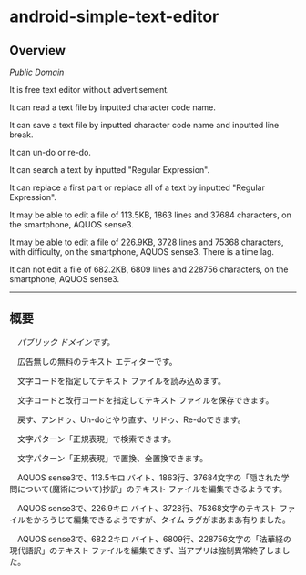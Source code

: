# android-simple-text-editor

## Overview

*Public Domain*

It is free text editor without advertisement.

It can read a text file by inputted character code name.

It can save a text file by inputted character code name and inputted line break.

It can un-do or re-do.

It can search a text by inputted "Regular Expression".

It can replace a first part or replace all of a text by inputted "Regular Expression".

It may be able to edit a file of 113.5KB, 1863 lines and 37684 characters, on the smartphone, AQUOS sense3.

It may be able to edit a file of 226.9KB, 3728 lines and 75368 characters, with difficulty, on the smartphone, AQUOS sense3. There is a time lag.

It can not edit a file of 682.2KB, 6809 lines and 228756 characters, on the smartphone, AQUOS sense3.

---

## 概要

　*パブリック ドメインです。*

　広告無しの無料のテキスト エディターです。

　文字コードを指定してテキスト ファイルを読み込めます。

　文字コードと改行コードを指定してテキスト ファイルを保存できます。

　戻す、アンドゥ、Un-doとやり直す、リドゥ、Re-doできます。

　文字パターン「正規表現」で検索できます。

　文字パターン「正規表現」で置換、全置換できます。

　AQUOS sense3で、113.5キロ バイト、1863行、37684文字の「隠された学問について(魔術について)抄訳」のテキスト ファイルを編集できるようです。

　AQUOS sense3で、226.9キロ バイト、3728行、75368文字のテキスト ファイルをかろうじて編集できるようですが、タイム ラグがまあまあ有りました。

　AQUOS sense3で、682.2キロ バイト、6809行、228756文字の「法華経の現代語訳」のテキスト ファイルを編集できず、当アプリは強制異常終了しました。
